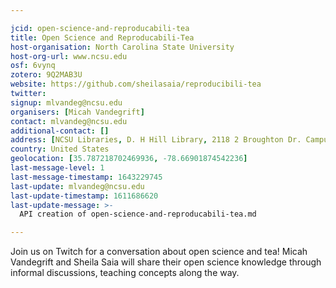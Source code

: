 ```yaml
---

jcid: open-science-and-reproducabili-tea
title: Open Science and Reproducabili-Tea
host-organisation: North Carolina State University
host-org-url: www.ncsu.edu
osf: 6vynq
zotero: 9Q2MAB3U
website: https://github.com/sheilasaia/reproducibili-tea
twitter: 
signup: mlvandeg@ncsu.edu
organisers: [Micah Vandegrift]
contact: mlvandeg@ncsu.edu
additional-contact: []
address: [NCSU Libraries, D. H Hill Library, 2118 2 Broughton Dr. Campus Box 7111, Raleigh, NC 27695]
country: United States
geolocation: [35.787218702469936, -78.66901874542236]
last-message-level: 1
last-message-timestamp: 1643229745
last-update: mlvandeg@ncsu.edu
last-update-timestamp: 1611686620
last-update-message: >-
  API creation of open-science-and-reproducabili-tea.md

---
```


Join us on Twitch for a conversation about open science and tea! Micah Vandegrift and Sheila Saia will share their open science knowledge through informal discussions, teaching concepts along the way.
